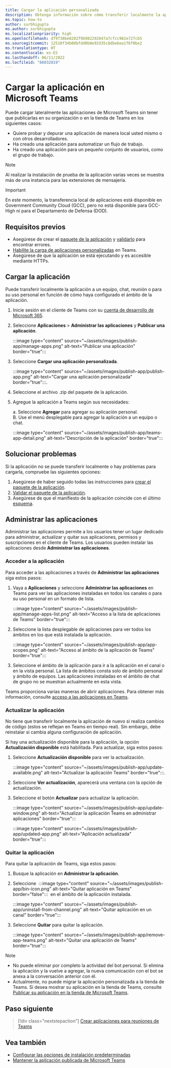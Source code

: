 ```yaml
---
title: Cargar la aplicación personalizada
description: Obtenga información sobre cómo transferir localmente la aplicación en Microsoft Teams. La transferencia local es común al probar y depurar una aplicación durante el desarrollo.
ms.topic: how-to
author: surbhigupta
ms.author: surbhigupta
ms.localizationpriority: high
ms.openlocfilehash: df9f38be8202f9b982292847a7cfcc982e72fcb5
ms.sourcegitcommit: 12510f34b00bfdd0b0e92d35c8dbe6ea1f6f0be2
ms.translationtype: HT
ms.contentlocale: es-ES
ms.lasthandoff: 06/11/2022
ms.locfileid: "66032819"
---
```

# <a name="upload-your-app-in-microsoft-teams"></a>Cargar la aplicación en Microsoft Teams

Puede cargar lateralmente las aplicaciones de Microsoft Teams sin tener que publicarlas en su organización o en la tienda de Teams en los siguientes casos:

* Quiere probar y depurar una aplicación de manera local usted mismo o con otros desarrolladores.
* Ha creado una aplicación para automatizar un flujo de trabajo.
* Ha creado una aplicación para un pequeño conjunto de usuarios, como el grupo de trabajo.

> [!NOTE]
> Al realizar la instalación de prueba de la aplicación varias veces se muestra más de una instancia para las extensiones de mensajería.

> [!IMPORTANT]
> En este momento, la transferencia local de aplicaciones está disponible en Government Community Cloud (GCC), pero no está disponible para GCC-High ni para el Departamento de Defensa (DOD).

## <a name="prerequisites"></a>Requisitos previos

* Asegúrese de crear el [paquete de la aplicación](~/concepts/build-and-test/apps-package.md) y [validarlo](https://dev.teams.microsoft.com/appvalidation.html) para encontrar errores.
* [Habilite la carga de aplicaciones personalizadas](~/concepts/build-and-test/prepare-your-o365-tenant.md#enable-custom-teams-apps-and-turn-on-custom-app-uploading) en Teams.
* Asegúrese de que la aplicación se está ejecutando y es accesible mediante HTTPs.

## <a name="upload-your-app"></a>Cargar la aplicación

Puede transferir localmente la aplicación a un equipo, chat, reunión o para su uso personal en función de cómo haya configurado el ámbito de la aplicación.

1. Inicie sesión en el cliente de Teams con su [cuenta de desarrollo de Microsoft 365](https://developer.microsoft.com/en-us/microsoft-365/dev-program).
1. Seleccione **Aplicaciones** > **Administrar las aplicaciones** y **Publicar una aplicación**.

    :::image type="content" source="~/assets/images/publish-app/manage-apps.png" alt-text="Publicar una aplicación" border="true":::

1. Seleccione **Cargar una aplicación personalizada**.

   :::image type="content" source="~/assets/images/publish-app/publish-app.png" alt-text="Cargar una aplicación personalizada" border="true":::.

1. Seleccione el archivo .zip del paquete de la aplicación.
1. Agregue la aplicación a Teams según sus necesidades:</br>

   a. Seleccione **Agregar** para agregar su aplicación personal.</br> B. Use el menú desplegable para agregar la aplicación a un equipo o chat.

    :::image type="content" source="~/assets/images/publish-app/teams-app-detail.png" alt-text="Descripción de la aplicación" border="true":::

## <a name="troubleshoot"></a>Solucionar problemas

Si la aplicación no se puede transferir localmente o hay problemas para cargarla, compruebe las siguientes opciones:

1. Asegúrese de haber seguido todas las instrucciones para [crear el paquete de la aplicación](../../concepts/build-and-test/apps-package.md).
1. [Validar el paquete de la aplicación](https://dev.teams.microsoft.com/appvalidation.html).
1. Asegúrese de que el manifiesto de la aplicación coincide con el último [esquema](../../resources/schema/manifest-schema.md).

## <a name="manage-your-apps"></a>Administrar las aplicaciones

Administrar las aplicaciones permite a los usuarios tener un lugar dedicado para administrar, actualizar y quitar sus aplicaciones, permisos y suscripciones en el cliente de Teams. Los usuarios pueden instalar las aplicaciones desde **Administrar las aplicaciones**.

### <a name="access-your-app"></a>Acceder a la aplicación

Para acceder a las aplicaciones a través de **Administrar las aplicaciones** siga estos pasos:

1. Vaya a **Aplicaciones** y seleccione **Administrar las aplicaciones** en Teams para ver las aplicaciones instaladas en todos los canales o para su uso personal en un formato de lista.

    :::image type="content" source="~/assets/images/publish-app/manage-apps-list.png" alt-text="Acceso a la lista de aplicaciones de Teams" border="true":::
    
1. Seleccione la lista desplegable de aplicaciones para ver todos los ámbitos en los que está instalada la aplicación.
    
    :::image type="content" source="~/assets/images/publish-app/app-scopes.png" alt-text="Acceso al ámbito de la aplicación de Teams" border="true":::
    
1. Seleccione el ámbito de la aplicación para ir a la aplicación en el canal o en la vista personal. La lista de ámbitos consta solo de ámbito personal y ámbito de equipos. Las aplicaciones instaladas en el ámbito de chat de grupo no se muestran actualmente en esta vista.
    
Teams proporciona varias maneras de abrir aplicaciones. Para obtener más información, consulte [acceso a las aplicaciones en Teams](https://support.microsoft.com/office/access-your-apps-in-teams-0758cb09-9e85-40e7-a974-51df7734646a).

### <a name="update-your-app"></a>Actualizar la aplicación

No tiene que transferir localmente la aplicación de nuevo si realiza cambios de código (estos se reflejan en Teams en tiempo real). Sin embargo, debe reinstalar si cambia alguna configuración de aplicación.

Si hay una actualización disponible para la aplicación, la opción **Actualización disponible** está habilitada. Para actualizar, siga estos pasos:

1. Seleccione **Actualización disponible** para ver la actualización.

     :::image type="content" source="~/assets/images/publish-app/update-available.png" alt-text="Actualizar la aplicación Teams" border="true":::.

1. Seleccione **Ver actualización**, aparecerá una ventana con la opción de actualización.
1. Seleccione el botón **Actualizar** para actualizar la aplicación.
    
     :::image type="content" source="~/assets/images/publish-app/update-window.png" alt-text="Actualizar la aplicación Teams en administrar aplicaciones" border="true":::

     :::image type="content" source="~/assets/images/publish-app/updated-app.png" alt-text="Aplicación actualizada" border="true":::

### <a name="remove-your-app"></a>Quitar la aplicación

Para quitar la aplicación de Teams, siga estos pasos:

1. Busque la aplicación en **Administrar la aplicación**.
1. Seleccione &nbsp;:::image type="content" source="~/assets/images/publish-app/bin-icon.png" alt-text="Quitar aplicación en Teams" border="false":::&nbsp; en el ámbito de la aplicación instalada.
        
    :::image type="content" source="~/assets/images/publish-app/uninstall-from-channel.png" alt-text="Quitar aplicación en un canal" border="true":::

1. Seleccione **Quitar** para quitar la aplicación.
    
    :::image type="content" source="~/assets/images/publish-app/remove-app-teams.png" alt-text="Quitar una aplicación de Teams" border="true":::

> [!NOTE]
>
> * No puede eliminar por completo la actividad del bot personal. Si elimina la aplicación y la vuelve a agregar, la nueva comunicación con el bot se anexa a la conversación anterior con él.
> * Actualmente, no puede migrar la aplicación personalizada a la tienda de Teams. Si desea mostrar su aplicación en la tienda de Teams, consulte [Publicar su aplicación en la tienda de Microsoft Teams](appsource/publish.md).

## <a name="next-step"></a>Paso siguiente

> [!div class="nextstepaction"]
>[Crear aplicaciones para reuniones de Teams](../../apps-in-teams-meetings/teams-apps-in-meetings.md)

## <a name="see-also"></a>Vea también

* [Configurar las opciones de instalación predeterminadas](~/concepts/deploy-and-publish/add-default-install-scope.md)
* [Mantener la aplicación publicada de Microsoft Teams](~/concepts/deploy-and-publish/appsource/post-publish/overview.md)
